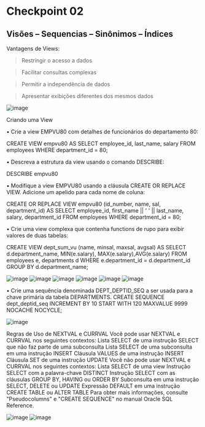 # Checkpoint 02

## Visões – Sequencias – Sinônimos – Índices

Vantagens de Views:

>Restringir o acesso a dados

>Facilitar consultas complexas

>Permitir a independência de dados

>Apresentar exibições diferentes dos mesmos dados

![image](https://user-images.githubusercontent.com/82169520/232550003-14a8163a-cb01-40f0-afc3-d65c2ded98e3.png)

Criando uma View

• Crie a view EMPVU80 com detalhes de funcionários do departamento 80:

CREATE VIEW empvu80
AS SELECT employee_id, last_name, salary
FROM employees
WHERE department_id = 80;

• Descreva a estrutura da view usando o comando DESCRIBE:

DESCRIBE empvu80

• Modifique a view EMPVU80 usando a cláusula CREATE OR REPLACE VIEW. Adicione um apelido para cada nome de coluna:

CREATE OR REPLACE VIEW empvu80
(id_number, name, sal, department_id)
AS SELECT employee_id, first_name || ' '
|| last_name, salary, department_id
FROM employees
WHERE department_id = 80;

• Crie uma view complexa que contenha functions de rupo para exibir valores de duas tabelas:

CREATE VIEW dept_sum_vu
(name, minsal, maxsal, avgsal)
AS SELECT d.department_name, MIN(e.salary),
MAX(e.salary),AVG(e.salary)
FROM employees e, departments d
WHERE e.department_id = d.department_id
GROUP BY d.department_name;


![image](https://user-images.githubusercontent.com/82169520/232560801-df60d6eb-4d3c-4b88-bdd4-86fdf090fa65.png)
![image](https://user-images.githubusercontent.com/82169520/232560891-2466e38a-acc3-4cbf-b12e-7fe9c03f7b6b.png)
![image](https://user-images.githubusercontent.com/82169520/232560907-2c9cb716-491f-49cc-ba2a-faa43cd53b40.png)
![image](https://user-images.githubusercontent.com/82169520/232561028-f39c61fc-88d0-4c57-936f-23c699f861ae.png)
![image](https://user-images.githubusercontent.com/82169520/232561201-bead3403-d965-48bb-93bc-5d48d136bb43.png)
![image](https://user-images.githubusercontent.com/82169520/232561263-75dcbe3a-89b0-44d7-b688-24785626661f.png)

• Crie uma sequência denominada DEPT_DEPTID_SEQ a ser usada para a chave primária da tabela DEPARTMENTS.
CREATE SEQUENCE dept_deptid_seq
INCREMENT BY 10
START WITH 120
MAXVALUE 9999
NOCACHE
NOCYCLE;

![image](https://user-images.githubusercontent.com/82169520/232565771-99802763-2b77-494e-b55c-c80b1eb1843c.png)

Regras de Uso de NEXTVAL e CURRVAL
Você pode usar NEXTVAL e CURRVAL nos seguintes contextos:
Lista SELECT de uma instrução SELECT que não faz parte de uma subconsulta
Lista SELECT de uma subconsulta em uma instrução INSERT
Cláusula VALUES de uma instrução INSERT
Cláusula SET de uma instrução UPDATE
Você não pode usar NEXTVAL e CURRVAL nos seguintes contextos:
Lista SELECT de uma view
Instrução SELECT com a palavra-chave DISTINCT
Instrução SELECT com as cláusulas GROUP BY, HAVING ou ORDER BY
Subconsulta em uma instrução SELECT, DELETE ou UPDATE
Expressão DEFAULT em uma instrução CREATE TABLE ou ALTER TABLE
Para obter mais informações, consulte "Pseudocolumns" e "CREATE SEQUENCE"
no manual Oracle SQL Reference. 

![image](https://user-images.githubusercontent.com/82169520/232565911-5e19e326-8979-4c9c-860f-13233e40ea94.png)
![image](https://user-images.githubusercontent.com/82169520/232566006-39f24589-b635-4797-b59a-c0912df646ba.png)





